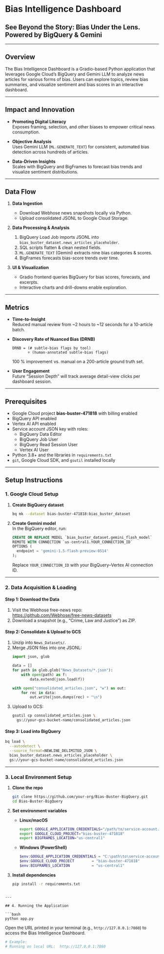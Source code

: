# Bias Intelligence Dashboard  
## See Beyond the Story: Bias Under the Lens. Powered by BigQuery & Gemini

---

## Overview

The Bias Intelligence Dashboard is a Gradio-based Python application that leverages Google Cloud’s BigQuery and Gemini LLM to analyze news articles for various forms of bias. Users can explore topics, review bias summaries, and visualize sentiment and bias scores in an interactive dashboard.

---

## Impact and Innovation

- **Promoting Digital Literacy**  
  Exposes framing, selection, and other biases to empower critical news consumption.

- **Objective Analysis**  
  Uses Gemini LLM (`ML.GENERATE_TEXT`) for consistent, automated bias detection across hundreds of articles.

- **Data-Driven Insights**  
  Scales with BigQuery and BigFrames to forecast bias trends and visualize sentiment distributions.

---

## Data Flow

1. **Data Ingestion**  
   - Download Webhose news snapshots locally via Python.  
   - Upload consolidated JSONL to Google Cloud Storage.

2. **Data Processing & Analysis**  
   1. BigQuery Load Job imports JSONL into  
      `bias_buster_dataset.news_articles_placeholder`.  
   2. SQL scripts flatten & clean nested fields.  
   3. `ML.GENERATE_TEXT` (Gemini) extracts nine bias categories & scores.  
   4. BigFrames forecasts bias-score trends over time.

3. **UI & Visualization**  
   - Gradio frontend queries BigQuery for bias scores, forecasts, and excerpts.  
   - Interactive charts and drill-downs enable exploration.

---

## Metrics

- **Time-to-Insight**  
  Reduced manual review from ~2 hours to ~12 seconds for a 10-article batch.

- **Discovery Rate of Nuanced Bias (DRNB)**  
  ```text
  DRNB = (# subtle-bias flags by tool)
         ÷ (human-annotated subtle-bias flags)
  ```  
  100 % improvement vs. manual on a 200-article ground truth set.

- **User Engagement**  
  Future “Session Depth” will track average detail-view clicks per dashboard session.

---

## Prerequisites

- Google Cloud project **bias-buster-471818** with billing enabled  
- BigQuery API enabled  
- Vertex AI API enabled  
- Service account JSON key with roles:  
  - BigQuery Data Editor  
  - BigQuery Job User  
  - BigQuery Read Session User  
  - Vertex AI User  
- Python 3.8+ and the libraries in `requirements.txt`  
- `git`, Google Cloud SDK, and `gsutil` installed locally

---

## Setup Instructions

### 1. Google Cloud Setup

1. **Create BigQuery dataset**  
   ```bash
   bq mk --dataset bias-buster-471818:bias_buster_dataset
   ```

2. **Create Gemini model**  
   In the BigQuery editor, run:
   ```sql
   CREATE OR REPLACE MODEL `bias_buster_dataset.gemini_flash_model`
   REMOTE WITH CONNECTION `us-central1.YOUR_CONNECTION_ID`
   OPTIONS (
     endpoint = 'gemini-1.5-flash-preview-0514'
   );
   ```
   Replace `YOUR_CONNECTION_ID` with your BigQuery–Vertex AI connection ID.

---

### 2. Data Acquisition & Loading

#### Step 1: Download the Data

1. Visit the Webhose free-news repo:  
   https://github.com/Webhose/free-news-datasets  
2. Download a snapshot (e.g., “Crime, Law and Justice”) as ZIP.

#### Step 2: Consolidate & Upload to GCS

1. Unzip into `News_Datasets/`.  
2. Merge JSON files into one JSONL:
   ```python
   import json, glob

   data = []
   for path in glob.glob("News_Datasets/*.json"):
       with open(path) as f:
           data.extend(json.load(f))

   with open("consolidated_articles.json", "w") as out:
       for rec in data:
           out.write(json.dumps(rec) + "\n")
   ```
3. Upload to GCS:
   ```bash
   gsutil cp consolidated_articles.json \
     gs://your-gcs-bucket-name/consolidated_articles.json
   ```

#### Step 3: Load into BigQuery

```bash
bq load \
  --autodetect \
  --source_format=NEWLINE_DELIMITED_JSON \
  bias_buster_dataset.news_articles_placeholder \
  gs://your-gcs-bucket-name/consolidated_articles.json
```

---

### 3. Local Environment Setup

1. **Clone the repo**  
   ```bash
   git clone https://github.com/your-org/Bias-Buster-BigQuery.git
   cd Bias-Buster-BigQuery
   ```

2. **Set environment variables**  
   - **Linux/macOS**  
     ```bash
     export GOOGLE_APPLICATION_CREDENTIALS="/path/to/service-account.json"
     export GOOGLE_CLOUD_PROJECT="bias-buster-471818"
     export BIGFRAMES_LOCATION="us-central1"
     ```
   - **Windows (PowerShell)**  
     ```powershell
     $env:GOOGLE_APPLICATION_CREDENTIALS = "C:\path\to\service-account.json"
     $env:GOOGLE_CLOUD_PROJECT        = "bias-buster-471818"
     $env:BIGFRAMES_LOCATION          = "us-central1"
     ```

3. **Install dependencies**  
   ```bash
   pip install -r requirements.txt
   ```

 ```

---

## 4. Running the Application

```bash
python app.py
```

Open the URL printed in your terminal (e.g., `http://127.0.0.1:7860`) to access the Bias Intelligence Dashboard.  
```bash
# Example:
# Running on local URL:  http://127.0.0.1:7860
```
```
